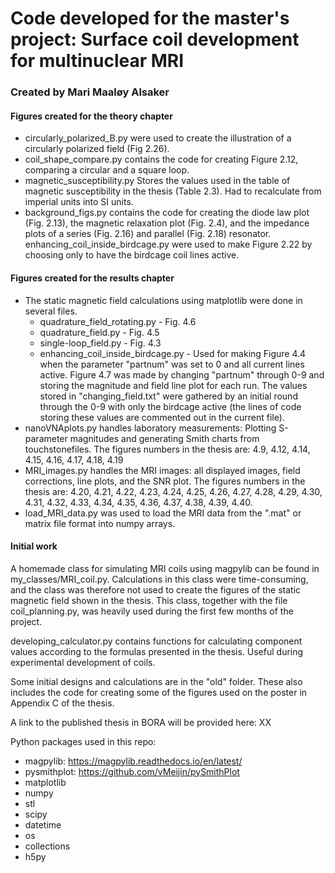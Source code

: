 # Code developed for the master's project: Surface coil development for multinuclear MRI 
### Created by Mari Maaløy Alsaker

#### Figures created for the theory chapter
- circularly_polarized_B.py were used to create the illustration of a circularly polarized field (Fig 2.26).
- coil_shape_compare.py contains the code for creating Figure 2.12, comparing a circular and a square loop.
- magnetic_susceptibility.py Stores the values used in the table of magnetic susceptibility in the thesis (Table 2.3).
Had to recalculate from imperial units into SI units.
- background_figs.py contains the code for creating the diode law plot (Fig. 2.13), the magnetic relaxation plot (Fig. 2.4), and the impedance plots of a series (Fig. 2.16) and parallel (Fig. 2.18) resonator.
enhancing_coil_inside_birdcage.py were used to make Figure 2.22 by choosing only to have the birdcage coil lines active.

#### Figures created for the results chapter
- The static magnetic field calculations using matplotlib were done in several files. 
    - quadrature_field_rotating.py - Fig. 4.6
    - quadrature_field.py - Fig. 4.5
    - single-loop_field.py - Fig. 4.3
    - enhancing_coil_inside_birdcage.py - Used for making Figure 4.4 when the parameter "partnum" was set to 0 and all current lines active. Figure 4.7 was made by changing "partnum" through 0-9 and storing the magnitude and field line plot for each run. The values stored in "changing_field.txt" were gathered by an initial round through the 0-9 with only the birdcage active (the lines of code storing these values are commented out in the current file).
- nanoVNAplots.py handles laboratory measurements: Plotting S-parameter magnitudes and generating Smith charts from touchstonefiles. The figures numbers in the thesis are: 4.9, 4.12, 4.14, 4.15, 4.16, 4.17, 4.18, 4.19
- MRI_images.py handles the MRI images: all displayed images, field corrections, line plots, and the SNR plot. The figures numbers in the thesis are: 4.20, 4.21, 4.22, 4.23, 4.24, 4.25, 4.26, 4.27, 4.28, 4.29, 4.30, 4.31, 4.32, 4.33, 4.34, 4.35, 4.36, 4.37, 4.38, 4.39, 4.40.
- load_MRI_data.py was used to load the MRI data from the ".mat" or matrix file format into numpy arrays.


#### Initial work
A homemade class for simulating MRI coils using magpylib can be found in my_classes/MRI_coil.py. Calculations in this class were time-consuming, and the class was therefore not used to create the figures of the static magnetic field shown in the thesis. This class, together with the file coil_planning.py, was heavily used during the first few months of the project.

developing_calculator.py contains functions for calculating component values according to the formulas presented in the thesis. Useful during experimental development of coils. 

Some initial designs and calculations are in the "old" folder. These also includes the code for creating some of the figures used on the poster in Appendix C of the thesis. 

A link to the published thesis in BORA will be provided here: XX

Python packages used in this repo:
- magpylib: https://magpylib.readthedocs.io/en/latest/
- pysmithplot: https://github.com/vMeijin/pySmithPlot
- matplotlib
- numpy
- stl
- scipy
- datetime
- os
- collections
- h5py
